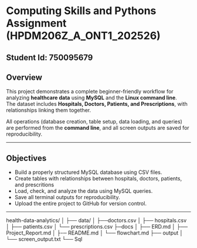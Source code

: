 
#                   Computing Skills and Pythons Assignment (HPDM206Z_A_ONT1_202526)

## Student Id: 750095679


## Overview
This project demonstrates a complete beginner-friendly workflow for analyzing **healthcare data** using **MySQL** and the **Linux command line**.  
The dataset includes **Hospitals, Doctors, Patients, and Prescriptions**, with relationships linking them together.

All operations (database creation, table setup, data loading, and queries) are performed from the **command line**, and all screen outputs are saved for reproducibility.

--- 

##  Objectives
- Build a properly structured MySQL database using CSV files.
- Create tables with relationships between hospitals, doctors, patients, and prescritions
- Load, check, and analyze the data using MySQL queries. 
- Save all terminal outputs for reproducibility. 
- Upload the entire project to GitHub for version control.

---

health-data-analytics/
│
├── data/
│   ├──doctors.csv
│   ├── hospitals.csv
│   ├── patients.csv
│   └── prescriptions.csv
├─docs
│   ├── ERD.md
│   ├── Project_Report.md
│   ├-─ README.md
│   └── flowchart.md 
├── output
│     └── screen_output.txt
└── Sql
